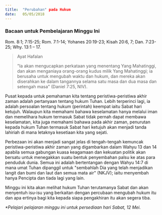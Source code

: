 ```yaml
---
title:  "Perubahan" pada Hukum
date:   05/05/2018
---
```


### Bacaan untuk Pembelajaran Minggu Ini
Rom. 8:1; 7:15-25; Rom. 7:1-14; Yohanes 20:19-23; Kisah 20:6, 7; Dan. 7:23-25; Why. 13:1 – 17.
 
> <p>Ayat Hafalan</p>
> "Ia akan mengucapkan perkataan yang menentang Yang Mahatinggi, dan akan menganiaya orang-orang kudus milik Yang Mahatinggi; ia berusaha untuk mengubah waktu dan hukum, dan mereka akan diserahkan ke dalam tangannya selama satu masa dan dua masa dan setengah masa" (Daniel 7:25, NIV).

Pusat kepada untuk pemahaman kita tentang peristiwa-peristiwa akhir zaman adalah pertanyaan tentang hukum Tuhan. Lebih terperinci lagi, ia adalah persoalan tentang hukum (perintah) keempat iaitu Sabat hari ketujuh. Walaupun kita memahami bahawa keselamatan hanya melalui iman dan memelihara hukum termasuk Sabat tidak pernah dapat membawa keselamatan, kita juga memahami bahawa pada akhir zaman, penurutan kepada hukum Tuhan termasuk Sabat hari ketujuh akan menjadi tanda lahiriah di mana letaknya kesetiaan kita yang sejati.

Perbezaan ini akan menjadi sangat jelas di tengah-tengah kemuncak peristiwa-peristiwa akhir zaman yang digambarkan dalam Wahyu 13 dan 14 apabila semua gabungan kuasa keagamaan dan kekuatan politik akan bersatu untuk menegakkan suatu bentuk penyembahan palsu ke atas para penduduk dunia. Semua ini adalah bertentangan dengan Wahyu 14:7 di mana umat Tuhan dipanggil untuk "sembahlah Dia yang telah menjadikan langit dan bumi dan laut dan semua mata air" (NKJV); iaitu menyembah hanya Pencipta dan tiada lagi yang lain.

Minggu ini kita akan melihat hukum Tuhan terutamanya Sabat dan akan menyentuh isu-isu yang berkaitan dengan percubaan mengubah hukum itu dan apa ertinya bagi kita kepada siapa pengakhiran itu akan segera tiba.
 
_*Pelajari pelajaran minggu ini untuk persediaan hari Sabat, 12 Mei._